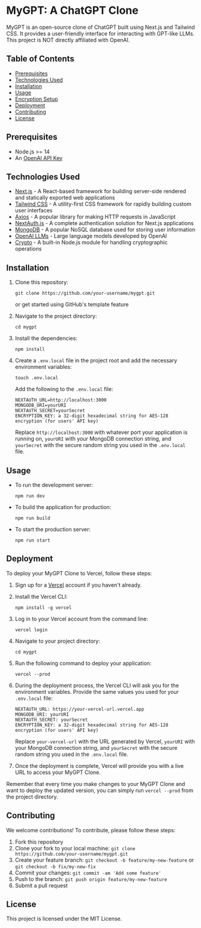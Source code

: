 # MyGPT: A ChatGPT Clone

MyGPT is an open-source clone of ChatGPT built using Next.js and Tailwind CSS. It provides a user-friendly interface for interacting with GPT-like LLMs. This project is NOT directly affiliated with OpenAI.

## Table of Contents

- [Prerequisites](#prerequisites)
- [Technologies Used](#technologies-used)
- [Installation](#installation)
- [Usage](#usage)
- [Encryption Setup](#encryption-setup)
- [Deployment](#deployment)
- [Contributing](#contributing)
- [License](#license)

## Prerequisites

- Node.js >= 14
- An [OpenAI API Key](https://platform.openai.com/account/api-keys)

## Technologies Used

- [Next.js](https://nextjs.org/) - A React-based framework for building server-side rendered and statically exported web applications
- [Tailwind CSS](https://tailwindcss.com/) - A utility-first CSS framework for rapidly building custom user interfaces
- [Axios](https://github.com/axios/axios) - A popular library for making HTTP requests in JavaScript
- [NextAuth.js](https://next-auth.js.org/) - A complete authentication solution for Next.js applications
- [MongoDB](https://www.mongodb.com/) - A popular NoSQL database used for storing user information
- [OpenAI LLMs](https://platform.openai.com/docs/models/overview) - Large language models developed by OpenAI
- [Crypto](https://nodejs.org/api/crypto.html) - A built-in Node.js module for handling cryptographic operations

## Installation

1. Clone this repository:

   ```
   git clone https://github.com/your-username/mygpt.git
   ```

   or get started using GitHub's template feature

2. Navigate to the project directory:

   ```
   cd mygpt
   ```

3. Install the dependencies:

   ```
   npm install
   ```

4. Create a `.env.local` file in the project root and add the necessary environment variables:

   ```
   touch .env.local
   ```

   Add the following to the `.env.local` file:

   ```
   NEXTAUTH_URL=http://localhost:3000
   MONGODB_URI=yourURI
   NEXTAUTH_SECRET=yourSecret
   ENCRYPTION_KEY: a 32-digit hexadecimal string for AES-128 encryption (for users' API key)
   ```

   Replace `http://localhost:3000` with whatever port your application is running on, `yourURI` with your MongoDB connection string, and `yourSecret` with the secure random string you used in the `.env.local` file.

## Usage

- To run the development server:

  ```
  npm run dev
  ```

- To build the application for production:

  ```
  npm run build
  ```

- To start the production server:

  ```
  npm run start
  ```

## Deployment

To deploy your MyGPT Clone to Vercel, follow these steps:

1. Sign up for a [Vercel](https://vercel.com/) account if you haven't already.

2. Install the Vercel CLI:

   ```
   npm install -g vercel
   ```

3. Log in to your Vercel account from the command line:

   ```
   vercel login
   ```

4. Navigate to your project directory:

   ```
   cd mygpt
   ```

5. Run the following command to deploy your application:

   ```
   vercel --prod
   ```

6. During the deployment process, the Vercel CLI will ask you for the environment variables. Provide the same values you used for your `.env.local` file:

   ```
   NEXTAUTH_URL: https://your-vercel-url.vercel.app
   MONGODB_URI: yourURI
   NEXTAUTH_SECRET: yourSecret
   ENCRYPTION_KEY: a 32-digit hexadecimal string for AES-128 encryption (for users' API key)
   ```

   Replace `your-vercel-url` with the URL generated by Vercel, `yourURI` with your MongoDB connection string, and `yourSecret` with the secure random string you used in the `.env.local` file.

7. Once the deployment is complete, Vercel will provide you with a live URL to access your MyGPT Clone.

Remember that every time you make changes to your MyGPT Clone and want to deploy the updated version, you can simply run `vercel --prod` from the project directory.

## Contributing

We welcome contributions! To contribute, please follow these steps:

1. Fork this repository
2. Clone your fork to your local machine: `git clone https://github.com/your-username/mygpt.git`
3. Create your feature branch: `git checkout -b feature/my-new-feature` or `git checkout -b fix/my-new-fix`
4. Commit your changes: `git commit -am 'Add some feature'`
5. Push to the branch: `git push origin feature/my-new-feature`
6. Submit a pull request

## License

This project is licensed under the MIT License.
